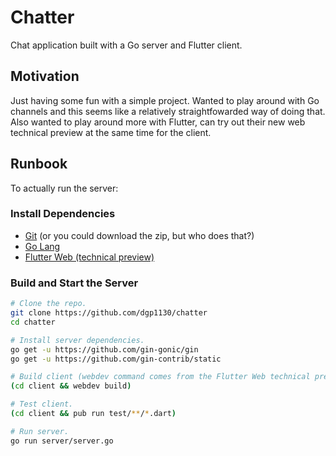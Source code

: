 # Chatter

Chat application built with a Go server and Flutter client.

## Motivation

Just having some fun with a simple project. Wanted to play around with
Go channels and this seems like a relatively straightfowarded way of
doing that. Also wanted to play around more with Flutter, can try out
their new web technical preview at the same time for the client.

## Runbook

To actually run the server:

### Install Dependencies

*   [Git](https://git-scm.com) (or you could download the zip, but who does that?)
*   [Go Lang](https://golang.org)
*   [Flutter Web (technical preview)](https://github.com/flutter/flutter_web)

### Build and Start the Server

```bash
# Clone the repo.
git clone https://github.com/dgp1130/chatter
cd chatter

# Install server dependencies.
go get -u https://github.com/gin-gonic/gin
go get -u https://github.com/gin-contrib/static

# Build client (webdev command comes from the Flutter Web technical preview).
(cd client && webdev build)

# Test client.
(cd client && pub run test/**/*.dart)

# Run server.
go run server/server.go
```